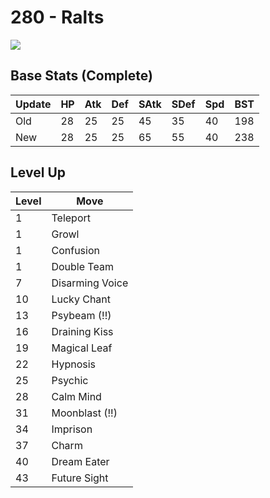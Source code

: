 # 280 - Ralts
![][280]

## Base Stats (Complete)

Update | HP | Atk | Def | SAtk | SDef | Spd | BST
---    | ---| --- | --- | ---  | ---  | --- | ---
Old    | 28 |  25 |  25 |  45  |  35  |  40  |  198
New    | 28 |  25 |  25 |  65  |  55  |  40  |  238

## Level Up

Level | Move
---   | ---
  1   | Teleport
  1   | Growl
  1   | Confusion
  1   | Double Team
  7   | Disarming Voice
 10   | Lucky Chant
 13   | Psybeam (!!)
 16   | Draining Kiss
 19   | Magical Leaf
 22   | Hypnosis
 25   | Psychic
 28   | Calm Mind
 31   | Moonblast (!!)
 34   | Imprison
 37   | Charm
 40   | Dream Eater
 43   | Future Sight



[280]: ../img/pokemon/280.png
